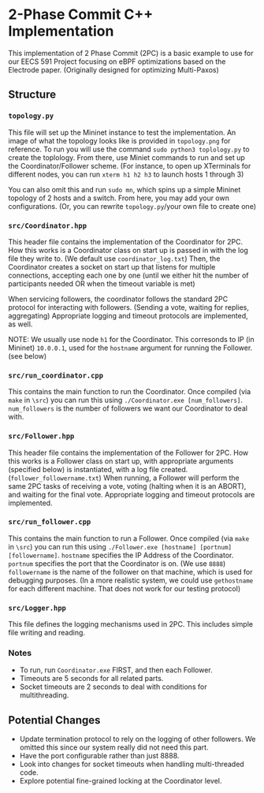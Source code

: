 # 2-Phase Commit C++ Implementation
This implementation of 2 Phase Commit (2PC) is a basic example to use for our EECS 591 Project focusing on eBPF optimizations based on the Electrode paper. (Originally designed for optimizing Multi-Paxos)

## Structure
### `topology.py`
This file will set up the Mininet instance to test the implementation. An image of what the topology looks like is provided in `topology.png` for reference. To run you will use the command `sudo python3 toplology.py` to create the toplology. From there, use Miniet commands to run and set up the Coordinator/Follower scheme. (For instance, to open up XTerminals for different nodes, you can run `xterm h1 h2 h3` to launch hosts 1 through 3)

You can also omit this and run `sudo mn`, which spins up a simple Mininet topology of 2 hosts and a switch. From here, you may add your own configurations. (Or, you can rewrite `topology.py`/your own file to create one)

### `src/Coordinator.hpp`
This header file contains the implementation of the Coordinator for 2PC. How this works is a Coordinator class on start up is passed in with the log file they write to. (We default use `coordinator_log.txt`) Then, the Coordinator creates a socket on start up that listens for multiple connections, accepting each one by one (until we either hit the number of participants needed OR when the timeout variable is met)

When servicing followers, the coordinator follows the standard 2PC protocol for interacting with followers. (Sending a vote, waiting for replies, aggregating) Appropriate logging and timeout protocols are implemented, as well. 

NOTE: We usually use node `h1` for the Coordinator. This corresonds to IP (in Mininet) `10.0.0.1`, used for the `hostname` argument for running the Follower. (see below)

### `src/run_coordinator.cpp`
This contains the main function to run the Coordinator. Once compiled (via `make` in `\src`) you can run this using `./Coordinator.exe [num_followers]`. `num_followers` is the number of followers we want our Coordinator to deal with.

### `src/Follower.hpp`
This header file contains the implementation of the Follower for 2PC. How this works is a Follower class on start up, with appropriate arguments (specified below) is instantiated, with a log file created. (`follower_followername.txt`)
When running, a Follower will perform the same 2PC tasks of receiving a vote, voting (halting when it is an ABORT), and waiting for the final vote. Appropriate logging and timeout protocols are implemented. 

### `src/run_follower.cpp`
This contains the main function to run a Follower. Once compiled (via `make` in `\src`) you can run this using `./Follower.exe [hostname] [portnum] [followername]`. `hostname` specifies the IP Address of the Coordinator. `portnum` specifies the port that the Coordinator is on. (We use `8888`) `followername` is the name of the follower on that machine, which is used for debugging purposes. (In a more realistic system, we could use `gethostname` for each different machine. That does not work for our testing protocol)

### `src/Logger.hpp`
This file defines the logging mechanisms used in 2PC. This includes simple file writing and reading.

### Notes
* To run, run `Coordinator.exe` FIRST, and then each Follower.
* Timeouts are 5 seconds for all related parts.
* Socket timeouts are 2 seconds to deal with conditions for multithreading.

## Potential Changes
* Update termination protocol to rely on the logging of other followers. We omitted this since our system really did not need this part.
* Have the port configurable rather than just 8888.
* Look into changes for socket timeouts when handling multi-threaded code.
* Explore potential fine-grained locking at the Coordinator level.